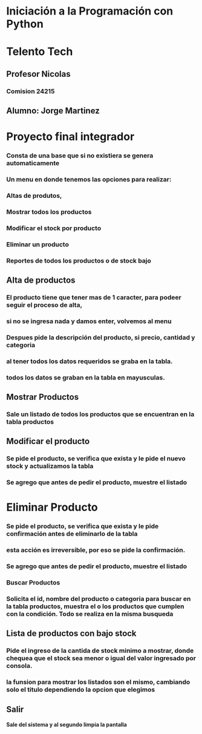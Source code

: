 # Iniciación a la Programación con Python

# Telento Tech
## Profesor Nicolas
### Comision 24215

## Alumno: Jorge Martinez

# Proyecto final integrador

### Consta de una base que si no existiera se genera automaticamente
### Un menu en donde tenemos las opciones para realizar:
###           Altas de produtos, 
###           Mostrar todos los productos
###           Modificar el stock por producto
###           Eliminar un producto
###           Reportes de todos los productos o de stock bajo

## Alta de productos
### El producto tiene que tener mas de 1 caracter, para podeer seguir el proceso de alta, 
### si no se ingresa nada y damos enter, volvemos al menu
### Despues pide la descripción del producto, si precio, cantidad y categoria
### al tener todos los datos requeridos se graba en la tabla. 
### todos los datos se graban en la tabla en mayusculas.

## Mostrar Productos
### Sale un listado de todos los productos que se encuentran en la tabla productos

## Modificar el producto
### Se pide el producto, se verifica que exista y le pide el nuevo stock y actualizamos la tabla
### Se agrego que antes de pedir el producto, muestre el listado

# Eliminar Producto
### Se pide el producto, se verifica que exista y le pide confirmación antes de eliminarlo de la tabla
### esta acción es irreversible, por eso se pide la confirmación.
### Se agrego que antes de pedir el producto, muestre el listado

### Buscar Productos
### Solicita el id, nombre del producto o categoria para buscar en la tabla productos, muestra el o los productos que cumplen con la condición. Todo se realiza en la misma busqueda

## Lista de productos con bajo stock
### Pide el ingreso de la cantida de stock minimo a mostrar, donde chequea que el stock sea menor o igual del valor ingresado por consola.
### la funsion para mostrar los listados son el mismo, cambiando solo el titulo dependiendo la opcion que elegimos

## Salir
#### Sale del sistema y al segundo limpia la pantalla








